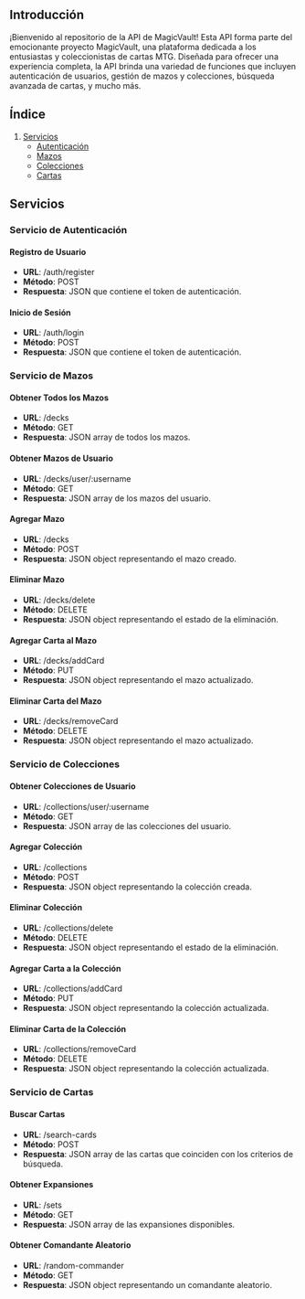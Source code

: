 ## Introducción

¡Bienvenido al repositorio de la API de MagicVault! Esta API forma parte del emocionante proyecto MagicVault, una plataforma dedicada a los entusiastas y coleccionistas de cartas MTG. Diseñada para ofrecer una experiencia completa, la API brinda una variedad de funciones que incluyen autenticación de usuarios, gestión de mazos y colecciones, búsqueda avanzada de cartas, y mucho más.

## Índice
1. [Servicios](#servicios)
   - [Autenticación](#servicio-de-autenticación)
   - [Mazos](#servicio-de-mazos)
   - [Colecciones](#servicio-de-colecciones)
   - [Cartas](#servicio-de-cartas)

## Servicios

### Servicio de Autenticación

#### Registro de Usuario
- **URL**: /auth/register
- **Método**: POST
- **Respuesta**: JSON que contiene el token de autenticación.

#### Inicio de Sesión
- **URL**: /auth/login
- **Método**: POST
- **Respuesta**: JSON que contiene el token de autenticación.

### Servicio de Mazos

#### Obtener Todos los Mazos
- **URL**: /decks
- **Método**: GET
- **Respuesta**: JSON array de todos los mazos.

#### Obtener Mazos de Usuario
- **URL**: /decks/user/:username
- **Método**: GET
- **Respuesta**: JSON array de los mazos del usuario.

#### Agregar Mazo
- **URL**: /decks
- **Método**: POST
- **Respuesta**: JSON object representando el mazo creado.

#### Eliminar Mazo
- **URL**: /decks/delete
- **Método**: DELETE
- **Respuesta**: JSON object representando el estado de la eliminación.

#### Agregar Carta al Mazo
- **URL**: /decks/addCard
- **Método**: PUT
- **Respuesta**: JSON object representando el mazo actualizado.

#### Eliminar Carta del Mazo
- **URL**: /decks/removeCard
- **Método**: DELETE
- **Respuesta**: JSON object representando el mazo actualizado.

### Servicio de Colecciones

#### Obtener Colecciones de Usuario
- **URL**: /collections/user/:username
- **Método**: GET
- **Respuesta**: JSON array de las colecciones del usuario.

#### Agregar Colección
- **URL**: /collections
- **Método**: POST
- **Respuesta**: JSON object representando la colección creada.

#### Eliminar Colección
- **URL**: /collections/delete
- **Método**: DELETE
- **Respuesta**: JSON object representando el estado de la eliminación.

#### Agregar Carta a la Colección
- **URL**: /collections/addCard
- **Método**: PUT
- **Respuesta**: JSON object representando la colección actualizada.

#### Eliminar Carta de la Colección
- **URL**: /collections/removeCard
- **Método**: DELETE
- **Respuesta**: JSON object representando la colección actualizada.

### Servicio de Cartas

#### Buscar Cartas
- **URL**: /search-cards
- **Método**: POST
- **Respuesta**: JSON array de las cartas que coinciden con los criterios de búsqueda.

#### Obtener Expansiones
- **URL**: /sets
- **Método**: GET
- **Respuesta**: JSON array de las expansiones disponibles.

#### Obtener Comandante Aleatorio
- **URL**: /random-commander
- **Método**: GET
- **Respuesta**: JSON object representando un comandante aleatorio.
